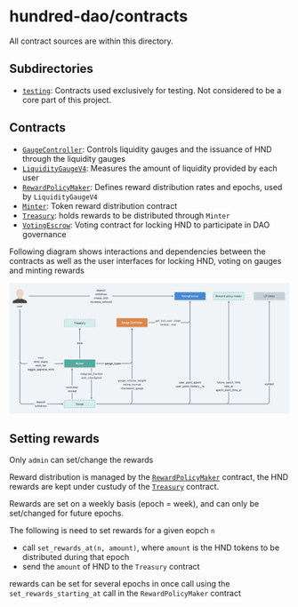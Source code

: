 # hundred-dao/contracts

All contract sources are within this directory.

## Subdirectories

* [`testing`](testing): Contracts used exclusively for testing. Not considered to be a core part of this project.

## Contracts

* [`GaugeController`](GaugeController.vy): Controls liquidity gauges and the issuance of HND through the liquidity gauges
* [`LiquidityGaugeV4`](LiquidityGaugeV4.vy): Measures the amount of liquidity provided by each user
* [`RewardPolicyMaker`](RewardPolicyMaker.vy): Defines reward distribution rates and epochs, used by `LiquidityGaugeV4`
* [`Minter`](Minter.vy): Token reward distribution contract
* [`Treasury`](Treasury.vy): holds rewards to be distributed through `Minter`
* [`VotingEscrow`](VotingEscrow.vy): Voting contract for locking HND to participate in DAO governance

Following diagram shows interactions and dependencies between the contracts as well as the user interfaces for 
locking HND, voting on gauges and minting rewards

![Contracts interaction diagram](diagram.png)

## Setting rewards

Only `admin` can set/change the rewards

Reward distribution is managed by the [`RewardPolicyMaker`](RewardPolicyMaker.vy) contract, the HND rewards are kept under custudy
of the [`Treasury`](Treasury.vy) contract. 

Rewards are set on a weekly basis (epoch = week), and can only be set/changed for future epochs.

The following is need to set rewards for a given eopch `n`

* call `set_rewards_at(n, amount)`, where `amount` is the HND tokens to be distributed during that epoch
* send the `amount` of HND to the `Treasury` contract

rewards can be set for several epochs in once call using the `set_rewards_starting_at` call in the `RewardPolicyMaker` contract


